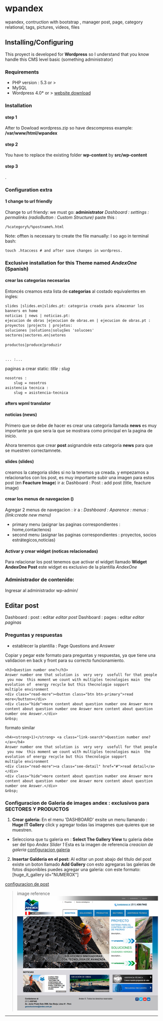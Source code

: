 wpandex
=======

wpandex, contruction with bootstrap , manager post, page, category relational, tags, pictures, videos, files

## Installing/Configuring

This proyect is developed for **Wordpress** so I understand that you know handle this CMS level basic (something administrator)


### Requirements
* PHP version : 5.3 or >
* MySQL
* Wordpress 4.0* or > [website download](https://wordpress.org/download/)



### Installation

#### step 1

After to Dowload wordpress.zip so have descompress example: **/var/www/html/wpandex**

#### step 2

You have to replace the existing folder **wp-content**  by **src/wp-content**

#### step 3
.



### Configuration extra

#### 1 change to url friendly
Change to url friendy: 
we must go: **administrator** 
*Dashboard : settings : permalinks (radioButton : Custom Structure)*
paste this :
    
    /%category%/%postname%.html

    
Note:
offten is necessary to create the file manually:
I so ago in terminal bash:

    touch .htaccess # and after save changes in wordpress.
    
    


### Exclusive installation for this Theme named *AndexOne* (Spanish)

#### crear las categorias necesarias

Entoncés creamos esta lista de **categorias** al costado equivalentes en ingles:
    
    slides |slides.en|slides.pt: categoria creada para almacenar los banners en home
    noticias | news | noticias.pt:
    ejecucion de obras |ejecucion de obras.en | ejecucion de obras.pt : 
    proyectos |projects | projetos:
    soluciones |solutions|soluções 'solucoes'
    sectores|sectores.en|setores
    
    productos|produce|produzir

    
    ... :...
paginas a crear static:  *title : slug*
    
    nosotros :
        slug = nosotros
    asistencia tecnica : 
        slug = asistencia-tecnica

#### afters wpml translator



#### noticias (news)

Primero que se debe de hacer es crear una categoria llamada **news**
es muy importante ya que sera la que se mostrara como principal en la pagina de inicio.

Ahora tenemos que crear **post** asignandole esta categoria **news**  para que se muestren correctamnete.

#### slides (slides)
creamos la categoria slides si no la tenemos ya creada. y empezamos a relacionarlos con los post, es muy importante subir una imagen para estos post (en **Feacture Image**)
ir a: Dashboard : Post : add post (title, feacture image)


#### crear los menus de  navegacion ()
Agregar 2 menus de navegacion :
ir a : *Dashboard : Aparence : menus :(link:create new menu)*
* primary menu (asignar las paginas correspondientes : home,contactenos)
* second menu (asignar las paginas correspondientes : proyectos, socios estrátegicos,noticias)


####  Activar y crear widget (noticas relacionadas)
Para relacionar los post tenemos que activar el widget llamado 
**Widget AndexOne Post** este widget es exclusivo de la plantilla *AndexOne*





### Administrador de contenido:
Ingresar al administrador wp-admin/  
    
## Editar post
Dashboard : post : editar *editar post*
Dashboard : pages : editar *editar paginas*
    




### Preguntas y respuestas

* establecer la plantilla : Page Questions and Answer

Copiar y pegar este formato para preguntas y respuestas, ya que tiene una validacion en back y front para su correcto
funcionamiento. 

    <h3>Question number one?</h3>
    Answer number one that solution is  very very  usefull for that people  you now  this moment we count with multiples tecnologies main  the evolution of  energy recycle but this thecnologie sopport multiple environment
    <div class="read-more"><button class="btn btn-primary">read more</button></div>
    <div class="hide">more content about question number one Answer more content about question number one Answer more content about question number one Answer.</div>
    &nbsp;

formato similar

    <h4><strong>1)</strong> <a class="link-search">Question number one?</a></h4>
    Answer number one that solution is  very very  usefull for that people  you now  this moment we count with multiples tecnologies main  the evolution of energy recycle but this thecnologie sopport multiple environment
    <div class="read-more"><a class="see-detail" href="#">read detail</a></div>
    <div class="hide">more content about question number one Answer more content about question number one Answer more content about question number one Answer.</div>
    &nbsp;    



### Configuracion de Galeria de images andex : exclusivos para SECTORES Y PRODUCTOS

1. **Crear galeria:**
En el menu 'DASHBOARD' exsite un menu llamando : **Huge IT Gallery** click 
y agregar todas las imagenes que quieres que se muestren.
* Selecciona que tu galeria en : **Select The Gallery View**
tu galeria debe ser del tipo *Andex Slider 1*
Esta es la imagen de referencia *creacion de galeria*
[configuracion galeria](http://i61.tinypic.com/2ls75hx.png)

2. **Insertar Galderia en el post:**
Al editar un post  abajo del titulo del post existe un boton llamado 
**Add Gallery** con esto agregaras las galerias de fotos disponibles
puedes agregar una galeria: con este formato:
    [huge_it_gallery id="NUMEROX"]

[configuracion de post](http://i60.tinypic.com/116jsw7.png)


> image reference
![thumbnail](https://github.com/enlacee/wpandex/blob/master/src/wp-content/themes/andexone/screenshot.png) 



***